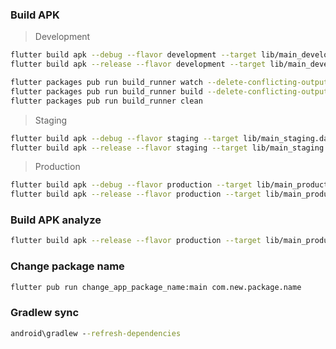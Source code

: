 ### Build APK

> Development

```sh
flutter build apk --debug --flavor development --target lib/main_development.dart
flutter build apk --release --flavor development --target lib/main_development.dart

flutter packages pub run build_runner watch --delete-conflicting-outputs
flutter packages pub run build_runner build --delete-conflicting-outputs
flutter packages pub run build_runner clean

```

> Staging

```sh
flutter build apk --debug --flavor staging --target lib/main_staging.dart
flutter build apk --release --flavor staging --target lib/main_staging.dart
```

> Production

```sh
flutter build apk --debug --flavor production --target lib/main_production.dart
flutter build apk --release --flavor production --target lib/main_production.dart
```

### Build APK analyze

```sh
flutter build apk --release --flavor production --target lib/main_production.dart --target-platform android-arm64 --analyze-size
```

### Change package name

```bash
flutter pub run change_app_package_name:main com.new.package.name
```

### Gradlew sync

```bat
android\gradlew --refresh-dependencies
```
